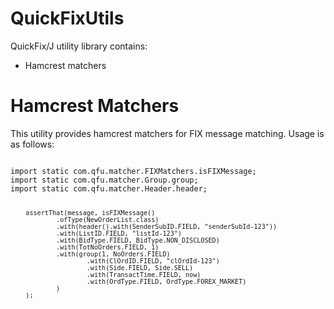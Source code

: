 QuickFixUtils
=============

QuickFix/J utility library contains:

* Hamcrest matchers

Hamcrest Matchers
=================

This utility provides hamcrest matchers for FIX message matching. Usage is as follows:

<code>
import static com.qfu.matcher.FIXMatchers.isFIXMessage;
import static com.qfu.matcher.Group.group;
import static com.qfu.matcher.Header.header;

        assertThat(message, isFIXMessage()
                .ofType(NewOrderList.class)
                .with(header().with(SenderSubID.FIELD, "senderSubId-123"))
                .with(ListID.FIELD, "listId-123")
                .with(BidType.FIELD, BidType.NON_DISCLOSED)
                .with(TotNoOrders.FIELD, 1)
                .with(group(1, NoOrders.FIELD)
                        .with(ClOrdID.FIELD, "clOrdId-123")
                        .with(Side.FIELD, Side.SELL)
                        .with(TransactTime.FIELD, now)
                        .with(OrdType.FIELD, OrdType.FOREX_MARKET)
                )
        );
</code>